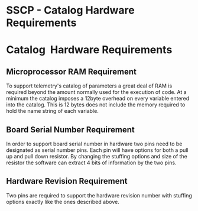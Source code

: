 # SSCP - Catalog  Hardware Requirements

# Catalog  Hardware Requirements

## Microprocessor RAM Requirement

[](#h.h5v8ee1fq1td)

To support telemetry's catalog of parameters a great deal of RAM is required beyond the amount normally used for the execution of code. At a minimum the catalog imposes a 12byte overhead on every variable entered into the catalog. This is 12 bytes does not include the memory required to hold the name string of each variable.

## Board Serial Number Requirement

[](#h.prcesc4anrup)

In order to support board serial number in hardware two pins need to be designated as serial number pins. Each pin will have options for both a pull up and pull down resistor. By changing the stuffing options and size of the resistor the software can extract 4 bits of information by the two pins. 

## Hardware Revision Requirement

[](#h.s2zpbod0boqo)

Two pins are required to support the hardware revision number with stuffing options exactly like the ones described above. 

